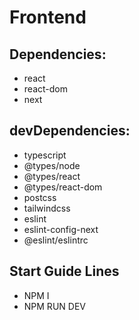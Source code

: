 # Frontend

## Dependencies:
- react
- react-dom
- next

## devDependencies:
- typescript
- @types/node
- @types/react
- @types/react-dom
- postcss
- tailwindcss
- eslint
- eslint-config-next
- @eslint/eslintrc

## Start Guide Lines
- NPM I
- NPM RUN DEV
